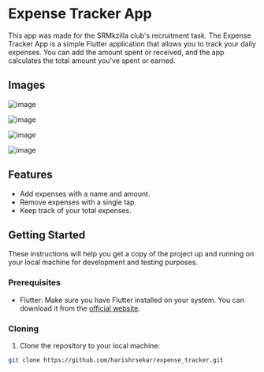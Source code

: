 # Expense Tracker App
This app was made for the SRMkzilla club's recruitment task.
The Expense Tracker App is a simple Flutter application that allows you to track your daily expenses. You can add the amount spent or received, and the app calculates the total amount you've spent or earned.

## Images
![image](https://github.com/harishrsekar/expense_tracker/assets/113569972/0c4d2610-de7d-46c3-bc15-b3129f9b40af)

![image](https://github.com/harishrsekar/expense_tracker/assets/113569972/ef1f015b-298f-47d2-ad6e-d97e8ffff1bb)

![image](https://github.com/harishrsekar/expense_tracker/assets/113569972/ac3166f1-6e19-4dbc-828e-a598438ecf7f)

![image](https://github.com/harishrsekar/expense_tracker/assets/113569972/b0e1a2a3-86ff-4d97-aa32-40e03196ee87)

## Features

- Add expenses with a name and amount.
- Remove expenses with a single tap.
- Keep track of your total expenses.

## Getting Started

These instructions will help you get a copy of the project up and running on your local machine for development and testing purposes.

### Prerequisites

- Flutter: Make sure you have Flutter installed on your system. You can download it from the [official website](https://flutter.dev/docs/get-started/install).

### Cloning

1. Clone the repository to your local machine:

```bash
git clone https://github.com/harishrsekar/expense_tracker.git

